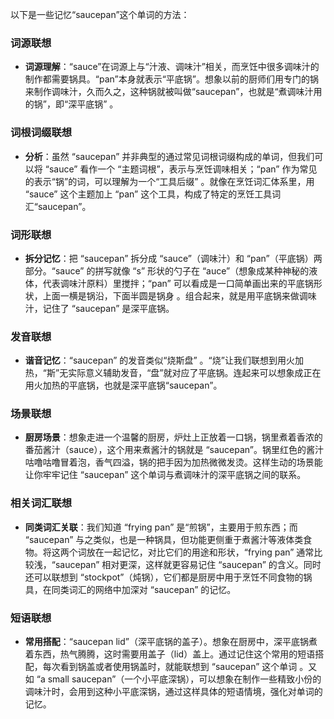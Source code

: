 以下是一些记忆“saucepan”这个单词的方法：

### 词源联想
 - **词源理解**：“sauce”在词源上与“汁液、调味汁”相关，而烹饪中很多调味汁的制作都需要锅具。“pan”本身就表示“平底锅”。想象以前的厨师们用专门的锅来制作调味汁，久而久之，这种锅就被叫做“saucepan”，也就是“煮调味汁用的锅”，即“深平底锅” 。

### 词根词缀联想
 - **分析**：虽然 “saucepan” 并非典型的通过常见词根词缀构成的单词，但我们可以将 “sauce” 看作一个 “主题词根”，表示与烹饪调味相关；“pan” 作为常见的表示“锅”的词，可以理解为一个“工具后缀” 。就像在烹饪词汇体系里，用 “sauce” 这个主题加上 “pan” 这个工具，构成了特定的烹饪工具词汇“saucepan”。

### 词形联想
 - **拆分记忆**：把 “saucepan” 拆分成 “sauce”（调味汁）和 “pan”（平底锅）两部分。“sauce” 的拼写就像 “s” 形状的勺子在 “auce”（想象成某种神秘的液体，代表调味汁原料）里搅拌；“pan” 可以看成是一口简单画出来的平底锅形状，上面一横是锅沿，下面半圆是锅身 。组合起来，就是用平底锅来做调味汁，记住了 “saucepan” 是深平底锅。

### 发音联想
 - **谐音记忆**：“saucepan” 的发音类似“烧斯盘” 。“烧”让我们联想到用火加热，“斯”无实际意义辅助发音，“盘”就对应了平底锅。连起来可以想象成正在用火加热的平底锅，也就是深平底锅“saucepan”。

### 场景联想
 - **厨房场景**：想象走进一个温馨的厨房，炉灶上正放着一口锅，锅里煮着香浓的番茄酱汁（sauce），这个用来煮酱汁的锅就是 “saucepan”。锅里红色的酱汁咕噜咕噜冒着泡，香气四溢，锅的把手因为加热微微发烫。这样生动的场景能让你牢牢记住 “saucepan” 这个单词与煮调味汁的深平底锅之间的联系。

### 相关词汇联想
 - **同类词汇关联**：我们知道 “frying pan” 是“煎锅”，主要用于煎东西；而 “saucepan” 与之类似，也是一种锅具，但功能更侧重于煮酱汁等液体类食物。将这两个词放在一起记忆，对比它们的用途和形状，“frying pan” 通常比较浅，“saucepan” 相对更深，这样就更容易记住 “saucepan” 的含义。同时还可以联想到 “stockpot”（炖锅），它们都是厨房中用于烹饪不同食物的锅具，在同类词汇的网络中加深对 “saucepan” 的记忆。

### 短语联想
 - **常用搭配**：“saucepan lid”（深平底锅的盖子）。想象在厨房中，深平底锅煮着东西，热气腾腾，这时需要用盖子（lid）盖上。通过记住这个常用的短语搭配，每次看到锅盖或者使用锅盖时，就能联想到 “saucepan” 这个单词 。又如 “a small saucepan”（一个小平底深锅），可以想象在制作一些精致小份的调味汁时，会用到这种小平底深锅，通过这样具体的短语情境，强化对单词的记忆。 